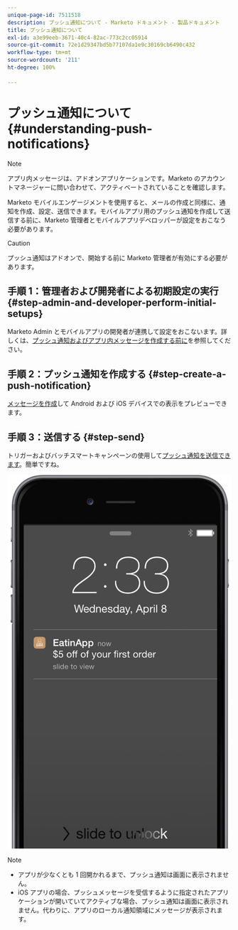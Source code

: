 ```yaml
---
unique-page-id: 7511518
description: プッシュ通知について - Marketo ドキュメント - 製品ドキュメント
title: プッシュ通知について
exl-id: a3e99eeb-3671-40c4-82ac-773c2cc05914
source-git-commit: 72e1d29347bd5b77107da1e9c30169cb6490c432
workflow-type: tm+mt
source-wordcount: '211'
ht-degree: 100%

---
```


# プッシュ通知について {#understanding-push-notifications}

>[!NOTE]
>
>アプリ内メッセージは、アドオンアプリケーションです。Marketo のアカウントマネージャーに問い合わせて、アクティベートされていることを確認します。

Marketo モバイルエンゲージメントを使用すると、メールの作成と同様に、通知を作成、設定、送信できます。モバイルアプリ用のプッシュ通知を作成して送信する前に、Marketo 管理者とモバイルアプリデベロッパーが設定をおこなう必要があります。

>[!CAUTION]
>
>プッシュ通知はアドオンで、開始する前に Marketo 管理者が有効にする必要があります。

## 手順 1：管理者および開発者による初期設定の実行 {#step-admin-and-developer-perform-initial-setups}

Marketo Admin とモバイルアプリの開発者が連携して設定をおこないます。詳しくは、[プッシュ通知およびアプリ内メッセージを作成する前に](/help/marketo/product-docs/mobile-marketing/admin/before-you-create-push-notifications-and-in-app-messages.md)を参照してください。

## 手順 2：プッシュ通知を作成する {#step-create-a-push-notification}

[メッセージを作成](/help/marketo/product-docs/mobile-marketing/push-notifications/create-a-push-notification.md)して Android および iOS デバイスでの表示をプレビューできます。

## 手順 3：送信する {#step-send}

トリガーおよびバッチスマートキャンペーンの使用して[プッシュ通知を送信できます](/help/marketo/product-docs/mobile-marketing/push-notifications/send-a-mobile-push-notification.md)。簡単ですね。

![](assets/image2015-4-27-8-3a41-3a43.png)

>[!NOTE]
>
>* アプリが少なくとも 1 回開かれるまで、プッシュ通知は画面に表示されません。
>* iOS アプリの場合、プッシュメッセージを受信するように指定されたアプリケーションが開いていてアクティブな場合、プッシュ通知は画面に表示されません。代わりに、アプリのローカル通知領域にメッセージが表示されます。


